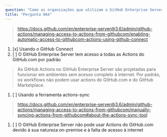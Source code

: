 ```yaml
---
question: "Como as organizações que utilizam o GitHub Enterprise Server podem habilitar a sincronização automática de GitHub Actions de terceiros hospedadas no GitHub.com para sua instância do GitHub Enterprise Server?"
title: "Pergunta 064"
---
```


> https://docs.github.com/en/enterprise-server@3.6/admin/github-actions/managing-access-to-actions-from-githubcom/enabling-automatic-access-to-githubcom-actions-using-github-connect
1. [x] Usando o GitHub Connect
1. [ ] O GitHub Enterprise Server tem acesso a todas as Actions do GitHub.com por padrão
> As GitHub Actions no GitHub Enterprise Server são projetadas para funcionar em ambientes sem acesso completo à internet. Por padrão, os workflows não podem usar actions do GitHub.com e do GitHub Marketplace.
1. [ ] Usando a ferramenta actions-sync
> https://docs.github.com/en/enterprise-server@3.6/admin/github-actions/managing-access-to-actions-from-githubcom/manually-syncing-actions-from-githubcom#about-the-actions-sync-tool
1. [ ] O GitHub Enterprise Server não pode usar Actions do GitHub.com devido à sua natureza on-premise e à falta de acesso à internet
